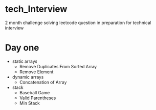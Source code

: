 # tech_Interview
2 month challenge solving leetcode question in preparation for technical interview

# Day one
- static arrays
  - Remove Duplicates From Sorted Array
  - Remove Element
- dynamic arrays
  - Concatenation of Array
- stack
   - Baseball Game
   - Valid Parentheses
   - Min Stack
